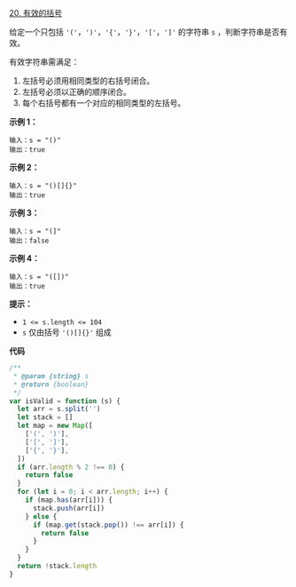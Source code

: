 [20. 有效的括号](https://leetcode.cn/problems/valid-parentheses/)

给定一个只包括 `'('`，`')'`，`'{'`，`'}'`，`'['`，`']'` 的字符串 `s` ，判断字符串是否有效。

有效字符串需满足：

1. 左括号必须用相同类型的右括号闭合。
2. 左括号必须以正确的顺序闭合。
3. 每个右括号都有一个对应的相同类型的左括号。

**示例 1：**

```
输入：s = "()"
输出：true
```

**示例 2：**

```
输入：s = "()[]{}"
输出：true
```

**示例 3：**

```
输入：s = "(]"
输出：false
```

**示例 4：**

```
输入：s = "([])"
输出：true
```

**提示：**

- `1 <= s.length <= 104`
- `s` 仅由括号 `'()[]{}'` 组成

**代码**

```js
/**
 * @param {string} s
 * @return {boolean}
 */
var isValid = function (s) {
  let arr = s.split('')
  let stack = []
  let map = new Map([
    ['(', ')'],
    ['[', ']'],
    ['{', '}'],
  ])
  if (arr.length % 2 !== 0) {
    return false
  }
  for (let i = 0; i < arr.length; i++) {
    if (map.has(arr[i])) {
      stack.push(arr[i])
    } else {
      if (map.get(stack.pop()) !== arr[i]) {
        return false
      }
    }
  }
  return !stack.length
}
```
